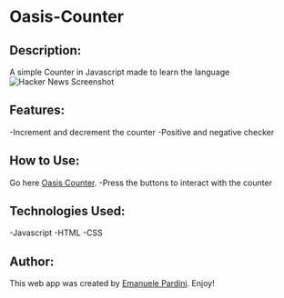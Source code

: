 # Oasis-Counter

## Description:
A simple Counter in Javascript made to learn the language
![Hacker News Screenshot](assets/images/example.png)

## Features:
-Increment and decrement the counter
-Positive and negative checker

## How to Use:
Go here [Oasis Counter]([http://emanuelepardini.altervista.org/](https://emanuelepardini.altervista.org/JSCounter/index.html)).
-Press the buttons to interact with the counter

## Technologies Used:

-Javascript
-HTML
-CSS

## Author:

This web app was created by [Emanuele Pardini](http://emanuelepardini.altervista.org/).
Enjoy!
